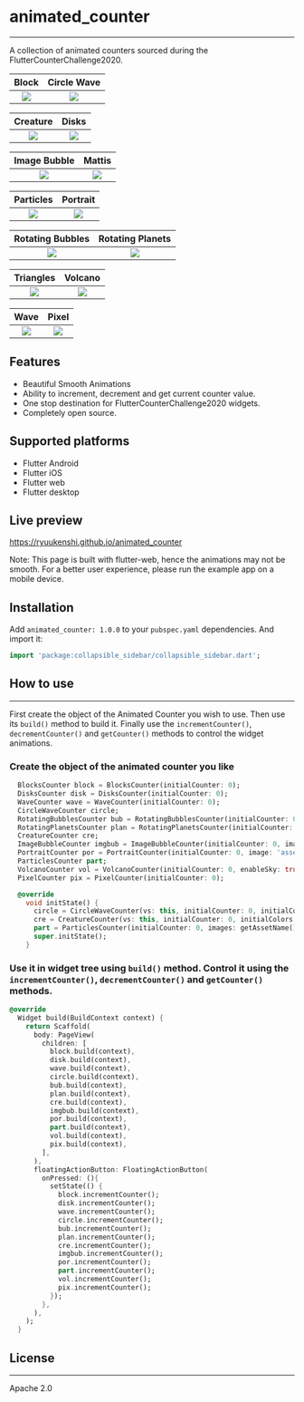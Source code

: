 # animated_counter
-------------------------------------------------------------

A collection of animated counters sourced during the FlutterCounterChallenge2020.

Block                      |        Circle Wave
:-------------------------:|:-------------------------:
![](ss/blocks.gif)         |  ![](ss/circle_wave.gif)

Creature                   |        Disks
:-------------------------:|:-------------------------:
![](ss/creature.gif)       |  ![](ss/disks.gif)

Image Bubble               |        Mattis
:-------------------------:|:-------------------------:
![](ss/image_bubble.gif)   |  ![](ss/mattis.gif)

Particles                  |        Portrait
:-------------------------:|:-------------------------:
![](ss/particles.gif)      |  ![](ss/portrait.gif)

Rotating Bubbles           |        Rotating Planets
:-------------------------:|:-------------------------:
![](ss/rotating_bubbles.gif) |  ![](ss/rotating_planets.gif)

Triangles                  |        Volcano
:-------------------------:|:-------------------------:
![](ss/triangles.gif)      |  ![](ss/volcano.gif)

Wave                       |        Pixel
:-------------------------:|:-------------------------:
![](ss/wave.gif)         |  ![](ss/pixel.gif)


## Features

* Beautiful Smooth Animations
* Ability to increment, decrement and get current counter value.
* One stop destination for FlutterCounterChallenge2020 widgets.
* Completely open source.

## Supported platforms

* Flutter Android
* Flutter iOS
* Flutter web
* Flutter desktop

## Live preview

https://ryuukenshi.github.io/animated_counter

Note: This page is built with flutter-web, hence the animations may not be smooth. For a better user experience, please run the example app on a mobile device.

## Installation

Add `animated_counter: 1.0.0` to your `pubspec.yaml` dependencies. And import it:

```dart
import 'package:collapsible_sidebar/collapsible_sidebar.dart';
```

## How to use
-----------------------------------------------

First create the object of the Animated Counter you wish to use. Then use its `build()` method to build it. Finally use the `incrementCounter()`, `decrementCounter()` and `getCounter()` methods to control the widget animations.

### Create the object of the animated counter you like

```dart
  BlocksCounter block = BlocksCounter(initialCounter: 0);
  DisksCounter disk = DisksCounter(initialCounter: 0);
  WaveCounter wave = WaveCounter(initialCounter: 0);
  CircleWaveCounter circle;
  RotatingBubblesCounter bub = RotatingBubblesCounter(initialCounter: 0, initialColors: [Colors.red, Colors.green, Colors.blue]);
  RotatingPlanetsCounter plan = RotatingPlanetsCounter(initialCounter: 0, initialColors: [Colors.red, Colors.green, Colors.blue]);
  CreatureCounter cre;
  ImageBubbleCounter imgbub = ImageBubbleCounter(initialCounter: 0, image: 'assets/dash.jpg');
  PortraitCounter por = PortraitCounter(initialCounter: 0, image: 'assets/mattis.jpeg');
  ParticlesCounter part;
  VolcanoCounter vol = VolcanoCounter(initialCounter: 0, enableSky: true);
  PixelCounter pix = PixelCounter(initialCounter: 0);

  @override
    void initState() {
      circle = CircleWaveCounter(vs: this, initialCounter: 0, initialColors: [Colors.red, Colors.green, Colors.blue]);
      cre = CreatureCounter(vs: this, initialCounter: 0, initialColors: [Colors.red, Colors.green, Colors.blue]);
      part = ParticlesCounter(initialCounter: 0, images: getAssetName());
      super.initState();
    }
```

### Use it in widget tree using `build()` method. Control it using the `incrementCounter()`, `decrementCounter()` and `getCounter()` methods.

```dart
@override
  Widget build(BuildContext context) {
    return Scaffold(
      body: PageView(
        children: [
          block.build(context),
          disk.build(context),
          wave.build(context),
          circle.build(context),
          bub.build(context),
          plan.build(context),
          cre.build(context),
          imgbub.build(context),
          por.build(context),
          part.build(context),
          vol.build(context),
          pix.build(context),
        ],
      ),
      floatingActionButton: FloatingActionButton(
        onPressed: (){
          setState(() {
            block.incrementCounter();
            disk.incrementCounter();
            wave.incrementCounter();
            circle.incrementCounter();
            bub.incrementCounter();
            plan.incrementCounter();
            cre.incrementCounter();
            imgbub.incrementCounter();
            por.incrementCounter();
            part.incrementCounter();
            vol.incrementCounter();
            pix.incrementCounter();
          });
        },
      ),
    );
  }
```

## License
--------------------------------------------------------------

Apache 2.0